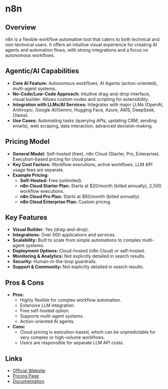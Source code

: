 # n8n

## Overview
n8n is a flexible workflow automation tool that caters to both technical and non-technical users. It offers an intuitive visual experience for creating AI agents and automation flows, with strong integrations and a focus on autonomous workflows.

## Agentic/AI Capabilities
*   **Core AI Feature:** Autonomous workflows, AI Agents (action-oriented), multi-agent systems.
*   **No-Code/Low-Code Approach:** Intuitive drag-and-drop interface, visual builder. Allows custom nodes and scripting for extensibility.
*   **Integration with LLMs/AI Services:** Integrates with major LLMs (OpenAI, Anthropic, Google AI/Gemini, Hugging Face, Azure, AWS, DeepSeek, Olama).
*   **Use Cases:** Automating tasks (querying APIs, updating CRM, sending emails), web scraping, data interaction, advanced decision-making.

## Pricing Model
*   **General Model:** Self-hosted (free), n8n Cloud (Starter, Pro, Enterprise). Execution-based pricing for cloud plans.
*   **Key Cost Factors:** Workflow executions, active workflows. LLM API usage fees are separate.
*   **Example Pricing:**
    *   **Self-Hosted:** Free (unlimited).
    *   **n8n Cloud Starter Plan:** Starts at $20/month (billed annually), 2,500 workflow executions.
    *   **n8n Cloud Pro Plan:** Starts at $60/month (billed annually).
    *   **n8n Cloud Enterprise Plan:** Custom pricing.

## Key Features
*   **Visual Builder:** Yes (drag-and-drop).
*   **Integrations:** Over 500 applications and services.
*   **Scalability:** Built to scale from simple automations to complex multi-agent systems.
*   **Deployment Options:** Cloud-hosted (n8n Cloud) or self-hosted.
*   **Monitoring & Analytics:** Not explicitly detailed in search results.
*   **Security:** Human-in-the-loop guardrails.
*   **Support & Community:** Not explicitly detailed in search results.

## Pros & Cons
*   **Pros:**
    *   Highly flexible for complex workflow automation.
    *   Extensive LLM integration.
    *   Free self-hosted option.
    *   Supports multi-agent systems.
    *   Action-oriented AI agents.
*   **Cons:**
    *   Cloud pricing is execution-based, which can be unpredictable for very complex or high-volume workflows.
    *   Users are responsible for separate LLM API costs.

## Links
*   [Official Website](https://n8n.io/)
*   [Pricing Page](https://n8n.io/pricing/)
*   [Documentation](https://docs.n8n.io/)